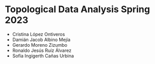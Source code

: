 # Topological Data Analysis Spring 2023

* Cristina López Ontiveros
* Damián Jacob Albino Mejía
* Gerardo Moreno Zizumbo
* Ronaldo Jesús Ruíz Álvarez
* Sofía Ingigerth Cañas Urbina
